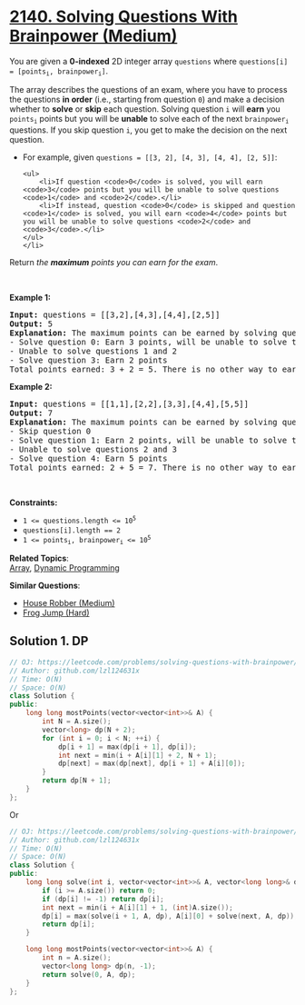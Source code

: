 # [2140. Solving Questions With Brainpower (Medium)](https://leetcode.com/problems/solving-questions-with-brainpower/)

<p>You are given a <strong>0-indexed</strong> 2D integer array <code>questions</code> where <code>questions[i] = [points<sub>i</sub>, brainpower<sub>i</sub>]</code>.</p>

<p>The array describes the questions of an exam, where you have to process the questions <strong>in order</strong> (i.e., starting from question <code>0</code>) and make a decision whether to <strong>solve</strong> or <strong>skip</strong> each question. Solving question <code>i</code> will <strong>earn</strong> you <code>points<sub>i</sub></code> points but you will be <strong>unable</strong> to solve each of the next <code>brainpower<sub>i</sub></code> questions. If you skip question <code>i</code>, you get to make the decision on the next question.</p>

<ul>
	<li>For example, given <code>questions = [[3, 2], [4, 3], [4, 4], [2, 5]]</code>:

	<ul>
		<li>If question <code>0</code> is solved, you will earn <code>3</code> points but you will be unable to solve questions <code>1</code> and <code>2</code>.</li>
		<li>If instead, question <code>0</code> is skipped and question <code>1</code> is solved, you will earn <code>4</code> points but you will be unable to solve questions <code>2</code> and <code>3</code>.</li>
	</ul>
	</li>
</ul>

<p>Return <em>the <strong>maximum</strong> points you can earn for the exam</em>.</p>

<p>&nbsp;</p>
<p><strong>Example 1:</strong></p>

<pre><strong>Input:</strong> questions = [[3,2],[4,3],[4,4],[2,5]]
<strong>Output:</strong> 5
<strong>Explanation:</strong> The maximum points can be earned by solving questions 0 and 3.
- Solve question 0: Earn 3 points, will be unable to solve the next 2 questions
- Unable to solve questions 1 and 2
- Solve question 3: Earn 2 points
Total points earned: 3 + 2 = 5. There is no other way to earn 5 or more points.
</pre>

<p><strong>Example 2:</strong></p>

<pre><strong>Input:</strong> questions = [[1,1],[2,2],[3,3],[4,4],[5,5]]
<strong>Output:</strong> 7
<strong>Explanation:</strong> The maximum points can be earned by solving questions 1 and 4.
- Skip question 0
- Solve question 1: Earn 2 points, will be unable to solve the next 2 questions
- Unable to solve questions 2 and 3
- Solve question 4: Earn 5 points
Total points earned: 2 + 5 = 7. There is no other way to earn 7 or more points.
</pre>

<p>&nbsp;</p>
<p><strong>Constraints:</strong></p>

<ul>
	<li><code>1 &lt;= questions.length &lt;= 10<sup>5</sup></code></li>
	<li><code>questions[i].length == 2</code></li>
	<li><code>1 &lt;= points<sub>i</sub>, brainpower<sub>i</sub> &lt;= 10<sup>5</sup></code></li>
</ul>


**Related Topics**:  
[Array](https://leetcode.com/tag/array/), [Dynamic Programming](https://leetcode.com/tag/dynamic-programming/)

**Similar Questions**:
* [House Robber (Medium)](https://leetcode.com/problems/house-robber/)
* [Frog Jump (Hard)](https://leetcode.com/problems/frog-jump/)

## Solution 1. DP

```cpp
// OJ: https://leetcode.com/problems/solving-questions-with-brainpower/
// Author: github.com/lzl124631x
// Time: O(N)
// Space: O(N)
class Solution {
public:
    long long mostPoints(vector<vector<int>>& A) {
        int N = A.size();
        vector<long> dp(N + 2);
        for (int i = 0; i < N; ++i) {
            dp[i + 1] = max(dp[i + 1], dp[i]);
            int next = min(i + A[i][1] + 2, N + 1);
            dp[next] = max(dp[next], dp[i + 1] + A[i][0]);
        }
        return dp[N + 1];
    }
};
```

Or

```cpp
// OJ: https://leetcode.com/problems/solving-questions-with-brainpower/
// Author: github.com/lzl124631x
// Time: O(N)
// Space: O(N)
class Solution {
public:
    long long solve(int i, vector<vector<int>>& A, vector<long long>& dp) {
        if (i >= A.size()) return 0;
        if (dp[i] != -1) return dp[i];
        int next = min(i + A[i][1] + 1, (int)A.size());
        dp[i] = max(solve(i + 1, A, dp), A[i][0] + solve(next, A, dp));
        return dp[i];
    }

    long long mostPoints(vector<vector<int>>& A) {
        int n = A.size();
        vector<long long> dp(n, -1);
        return solve(0, A, dp);
    }
};

```
